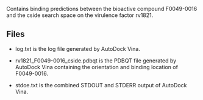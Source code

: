 Contains binding predictions between the bioactive compound F0049-0016 and the cside search space on the virulence factor rv1821.

## Files

- log.txt is the log file generated by AutoDock Vina.

- rv1821_F0049-0016_cside.pdbqt is the PDBQT file generated by AutoDock Vina containing the orientation and binding location of F0049-0016.

- stdoe.txt is the combined STDOUT and STDERR output of AutoDock Vina.

